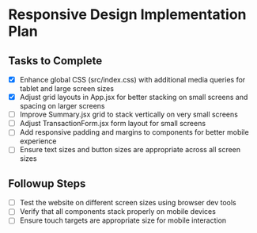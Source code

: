 # Responsive Design Implementation Plan

## Tasks to Complete

- [x] Enhance global CSS (src/index.css) with additional media queries for tablet and large screen sizes
- [x] Adjust grid layouts in App.jsx for better stacking on small screens and spacing on larger screens
- [ ] Improve Summary.jsx grid to stack vertically on very small screens
- [ ] Adjust TransactionForm.jsx form layout for small screens
- [ ] Add responsive padding and margins to components for better mobile experience
- [ ] Ensure text sizes and button sizes are appropriate across all screen sizes

## Followup Steps
- [ ] Test the website on different screen sizes using browser dev tools
- [ ] Verify that all components stack properly on mobile devices
- [ ] Ensure touch targets are appropriate size for mobile interaction
